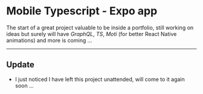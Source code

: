 # Mobile Typescript - Expo app

The start of a great project valuable to be inside a portfolio, still working on ideas but surely will have *GraphQL*, *TS*, *Moti* (for better React Native animations)
and more is coming ... 

---

## Update
* I just noticed I have left this project unattended, will come to it again soon ...
